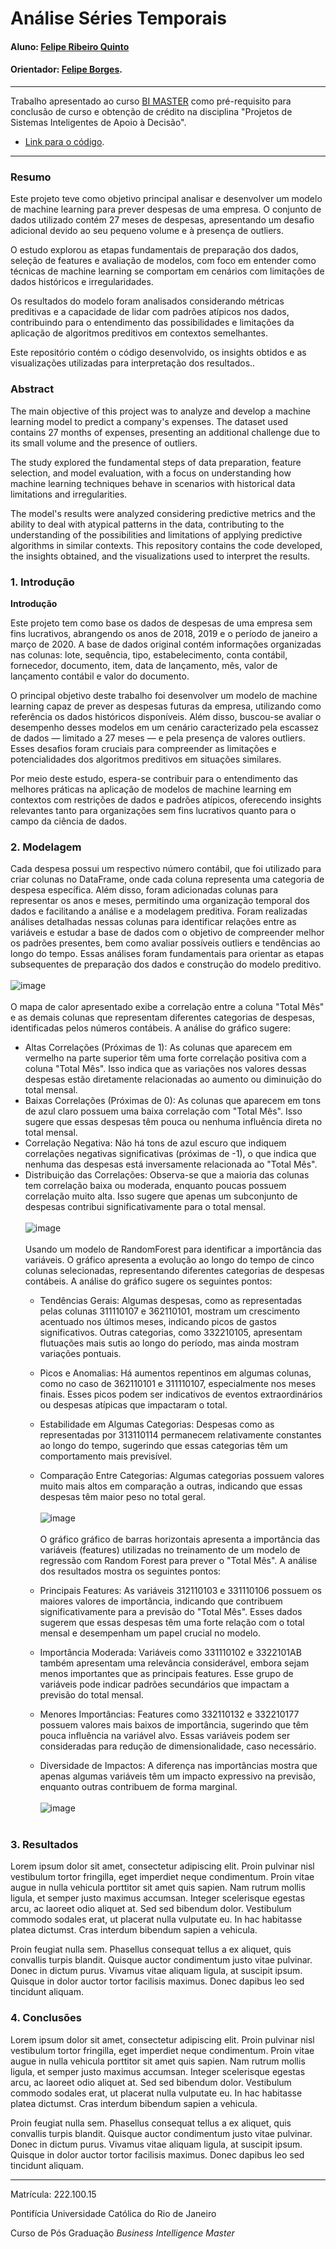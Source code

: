 <!-- antes de enviar a versão final, solicitamos que todos os comentários, colocados para orientação ao aluno, sejam removidos do arquivo -->
# Análise Séries Temporais

#### Aluno: [Felipe Ribeiro Quinto](https://github.com/felipequinto)
#### Orientador: [Felipe Borges](https://github.com/FelipeBorgesC).

---

Trabalho apresentado ao curso [BI MASTER](https://ica.puc-rio.ai/bi-master) como pré-requisito para conclusão de curso e obtenção de crédito na disciplina "Projetos de Sistemas Inteligentes de Apoio à Decisão".

<!-- para os links a seguir, caso os arquivos estejam no mesmo repositório que este README, não há necessidade de incluir o link completo: basta incluir o nome do arquivo, com extensão, que o GitHub completa o link corretamente -->
- [Link para o código](https://github.com/link_do_repositorio). <!-- caso não aplicável, remover esta linha -->

---

### Resumo

<!-- trocar o texto abaixo pelo resumo do trabalho, em português -->

Este projeto teve como objetivo principal analisar e desenvolver um modelo de machine learning para prever despesas de uma empresa. O conjunto de dados utilizado contém 27 meses de despesas, apresentando um desafio adicional devido ao seu pequeno volume e à presença de outliers.

O estudo explorou as etapas fundamentais de preparação dos dados, seleção de features e avaliação de modelos, com foco em entender como técnicas de machine learning se comportam em cenários com limitações de dados históricos e irregularidades.

Os resultados do modelo foram analisados considerando métricas preditivas e a capacidade de lidar com padrões atípicos nos dados, contribuindo para o entendimento das possibilidades e limitações da aplicação de algoritmos preditivos em contextos semelhantes.

Este repositório contém o código desenvolvido, os insights obtidos e as visualizações utilizadas para interpretação dos resultados..

### Abstract <!-- Opcional! Caso não aplicável, remover esta seção -->

<!-- trocar o texto abaixo pelo resumo do trabalho, em inglês -->

The main objective of this project was to analyze and develop a machine learning model to predict a company's expenses. The dataset used contains 27 months of expenses, presenting an additional challenge due to its small volume and the presence of outliers.

The study explored the fundamental steps of data preparation, feature selection, and model evaluation, with a focus on understanding how machine learning techniques behave in scenarios with historical data limitations and irregularities.

The model's results were analyzed considering predictive metrics and the ability to deal with atypical patterns in the data, contributing to the understanding of the possibilities and limitations of applying predictive algorithms in similar contexts.
This repository contains the code developed, the insights obtained, and the visualizations used to interpret the results.

### 1. Introdução

**Introdução**

Este projeto tem como base os dados de despesas de uma empresa sem fins lucrativos, abrangendo os anos de 2018, 2019 e o período de janeiro a março de 2020. A base de dados original contém informações organizadas nas colunas: lote, sequência, tipo, estabelecimento, conta contábil, fornecedor, documento, item, data de lançamento, mês, valor de lançamento contábil e valor do documento.

O principal objetivo deste trabalho foi desenvolver um modelo de machine learning capaz de prever as despesas futuras da empresa, utilizando como referência os dados históricos disponíveis. Além disso, buscou-se avaliar o desempenho desses modelos em um cenário caracterizado pela escassez de dados — limitado a 27 meses — e pela presença de valores outliers. Esses desafios foram cruciais para compreender as limitações e potencialidades dos algoritmos preditivos em situações similares.

Por meio deste estudo, espera-se contribuir para o entendimento das melhores práticas na aplicação de modelos de machine learning em contextos com restrições de dados e padrões atípicos, oferecendo insights relevantes tanto para organizações sem fins lucrativos quanto para o campo da ciência de dados.

### 2. Modelagem
Cada despesa possui um respectivo número contábil, que foi utilizado para criar colunas no DataFrame, onde cada coluna representa uma categoria de despesa específica. Além disso, foram adicionadas colunas para representar os anos e meses, permitindo uma organização temporal dos dados e facilitando a análise e a modelagem preditiva. Foram realizadas análises detalhadas nessas colunas para identificar relações entre as variáveis e estudar a base de dados com o objetivo de compreender melhor os padrões presentes, bem como avaliar possíveis outliers e tendências ao longo do tempo. Essas análises foram fundamentais para orientar as etapas subsequentes de preparação dos dados e construção do modelo preditivo.
<br><br>
![image](https://github.com/user-attachments/assets/867dd620-5461-44f5-bbde-90a9714b83c9)
<br><br>
O mapa de calor apresentado exibe a correlação entre a coluna "Total Mês" e as demais colunas que representam diferentes categorias de despesas, identificadas pelos números contábeis. A análise do gráfico sugere:
- Altas Correlações (Próximas de 1): As colunas que aparecem em vermelho na parte superior têm uma forte correlação positiva com a coluna "Total Mês". Isso indica que as variações nos valores dessas despesas    estão diretamente relacionadas ao aumento ou diminuição do total mensal.
- Baixas Correlações (Próximas de 0): As colunas que aparecem em tons de azul claro possuem uma baixa correlação com "Total Mês". Isso sugere que essas despesas têm pouca ou nenhuma influência direta no total mensal.
- Correlação Negativa: Não há tons de azul escuro que indiquem correlações negativas significativas (próximas de -1), o que indica que nenhuma das despesas está inversamente relacionada ao "Total Mês".
- Distribuição das Correlações: Observa-se que a maioria das colunas tem correlação baixa ou moderada, enquanto poucas possuem correlação muito alta. Isso sugere que apenas um subconjunto de despesas contribui significativamente para o total mensal.
<br><br>
![image](https://github.com/user-attachments/assets/9fbd4c4e-c5d9-424e-8a84-ae7da17ac0be)
<br><br>
Usando um modelo de RandomForest para identificar a importância das variáveis.
O gráfico apresenta a evolução ao longo do tempo de cinco colunas selecionadas, representando diferentes categorias de despesas contábeis. A análise do gráfico sugere os seguintes pontos:
  -	Tendências Gerais:
Algumas despesas, como as representadas pelas colunas 311110107 e 362110101, mostram um crescimento acentuado nos últimos meses, indicando picos de gastos significativos.
Outras categorias, como 332210105, apresentam flutuações mais sutis ao longo do período, mas ainda mostram variações pontuais.

  -	Picos e Anomalias:
Há aumentos repentinos em algumas colunas, como no caso de 362110101 e 311110107, especialmente nos meses finais. Esses picos podem ser indicativos de eventos extraordinários ou despesas atípicas que impactaram o total.

  - Estabilidade em Algumas Categorias:
Despesas como as representadas por 313110114 permanecem relativamente constantes ao longo do tempo, sugerindo que essas categorias têm um comportamento mais previsível.
  -	Comparação Entre Categorias:
Algumas categorias possuem valores muito mais altos em comparação a outras, indicando que essas despesas têm maior peso no total geral.
<br><br>
![image](https://github.com/user-attachments/assets/9fa16376-6a12-4634-8e45-e99b45cf5fdb)
<br><br>
O gráfico gráfico de barras horizontais apresenta a importância das variáveis (features) utilizadas no treinamento de um modelo de regressão com Random Forest para prever o "Total Mês". A análise dos resultados mostra os seguintes pontos:

  -	Principais Features:
 As variáveis 312110103 e 331110106 possuem os maiores valores de importância, indicando que contribuem significativamente para a previsão do "Total Mês".
 Esses dados sugerem que essas despesas têm uma forte relação com o total mensal e desempenham um papel crucial no modelo.
 
  -	Importância Moderada:
 Variáveis como 331110102 e 3322101AB também apresentam uma relevância considerável, embora sejam menos importantes que as principais features.
 Esse grupo de variáveis pode indicar padrões secundários que impactam a previsão do total mensal.
 
  -	Menores Importâncias:
 Features como 332110132 e 332210177 possuem valores mais baixos de importância, sugerindo que têm pouca influência na variável alvo.
 Essas variáveis podem ser consideradas para redução de dimensionalidade, caso necessário.
  -	Diversidade de Impactos:
 A diferença nas importâncias mostra que apenas algumas variáveis têm um impacto expressivo na previsão, enquanto outras contribuem de forma marginal.
<br><br>
![image](https://github.com/user-attachments/assets/c4843516-b7ba-44cd-b6c4-68d305253228)
<br><br>
### 3. Resultados

Lorem ipsum dolor sit amet, consectetur adipiscing elit. Proin pulvinar nisl vestibulum tortor fringilla, eget imperdiet neque condimentum. Proin vitae augue in nulla vehicula porttitor sit amet quis sapien. Nam rutrum mollis ligula, et semper justo maximus accumsan. Integer scelerisque egestas arcu, ac laoreet odio aliquet at. Sed sed bibendum dolor. Vestibulum commodo sodales erat, ut placerat nulla vulputate eu. In hac habitasse platea dictumst. Cras interdum bibendum sapien a vehicula.

Proin feugiat nulla sem. Phasellus consequat tellus a ex aliquet, quis convallis turpis blandit. Quisque auctor condimentum justo vitae pulvinar. Donec in dictum purus. Vivamus vitae aliquam ligula, at suscipit ipsum. Quisque in dolor auctor tortor facilisis maximus. Donec dapibus leo sed tincidunt aliquam.

### 4. Conclusões

Lorem ipsum dolor sit amet, consectetur adipiscing elit. Proin pulvinar nisl vestibulum tortor fringilla, eget imperdiet neque condimentum. Proin vitae augue in nulla vehicula porttitor sit amet quis sapien. Nam rutrum mollis ligula, et semper justo maximus accumsan. Integer scelerisque egestas arcu, ac laoreet odio aliquet at. Sed sed bibendum dolor. Vestibulum commodo sodales erat, ut placerat nulla vulputate eu. In hac habitasse platea dictumst. Cras interdum bibendum sapien a vehicula.

Proin feugiat nulla sem. Phasellus consequat tellus a ex aliquet, quis convallis turpis blandit. Quisque auctor condimentum justo vitae pulvinar. Donec in dictum purus. Vivamus vitae aliquam ligula, at suscipit ipsum. Quisque in dolor auctor tortor facilisis maximus. Donec dapibus leo sed tincidunt aliquam.

---

Matrícula: 222.100.15

Pontifícia Universidade Católica do Rio de Janeiro

Curso de Pós Graduação *Business Intelligence Master*
